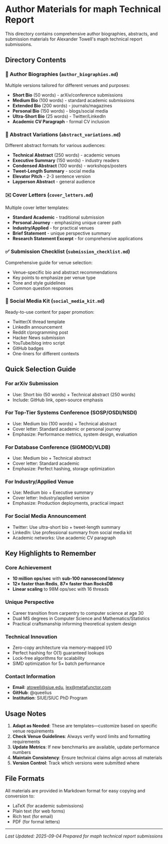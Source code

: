 # Author Materials for maph Technical Report

This directory contains comprehensive author biographies, abstracts, and submission materials for Alexander Towell's maph technical report submissions.

## Directory Contents

### 📝 Author Biographies (`author_biographies.md`)
Multiple versions tailored for different venues and purposes:
- **Short Bio** (50 words) - arXiv/conference submissions
- **Medium Bio** (100 words) - standard academic submissions  
- **Extended Bio** (200 words) - journals/magazines
- **Personal Bio** (150 words) - blogs/social media
- **Ultra-Short Bio** (25 words) - Twitter/LinkedIn
- **Academic CV Paragraph** - formal CV inclusion

### 📄 Abstract Variations (`abstract_variations.md`)
Different abstract formats for various audiences:
- **Technical Abstract** (250 words) - academic venues
- **Executive Summary** (150 words) - industry readers
- **Condensed Abstract** (100 words) - workshops/posters
- **Tweet-Length Summary** - social media
- **Elevator Pitch** - 2-3 sentence version
- **Layperson Abstract** - general audience

### ✉️ Cover Letters (`cover_letters.md`)
Multiple cover letter templates:
- **Standard Academic** - traditional submission
- **Personal Journey** - emphasizing unique career path
- **Industry/Applied** - for practical venues
- **Brief Statement** - unique perspective summary
- **Research Statement Excerpt** - for comprehensive applications

### ✅ Submission Checklist (`submission_checklist.md`)
Comprehensive guide for venue selection:
- Venue-specific bio and abstract recommendations
- Key points to emphasize per venue type
- Tone and style guidelines
- Common question responses

### 📱 Social Media Kit (`social_media_kit.md`)
Ready-to-use content for paper promotion:
- Twitter/X thread template
- LinkedIn announcement
- Reddit r/programming post
- Hacker News submission
- YouTube/blog intro script
- GitHub badges
- One-liners for different contexts

## Quick Selection Guide

### For arXiv Submission
- Use: Short bio (50 words) + Technical abstract (250 words)
- Include: GitHub link, open-source emphasis

### For Top-Tier Systems Conference (SOSP/OSDI/NSDI)
- Use: Medium bio (100 words) + Technical abstract
- Cover letter: Standard academic or personal journey
- Emphasize: Performance metrics, system design, evaluation

### For Database Conference (SIGMOD/VLDB)  
- Use: Medium bio + Technical abstract
- Cover letter: Standard academic
- Emphasize: Perfect hashing, storage optimization

### For Industry/Applied Venue
- Use: Medium bio + Executive summary
- Cover letter: Industry/applied version
- Emphasize: Production deployments, practical impact

### For Social Media Announcement
- Twitter: Use ultra-short bio + tweet-length summary
- LinkedIn: Use professional summary from social media kit
- Academic networks: Use academic CV paragraph

## Key Highlights to Remember

### Core Achievement
- **10 million ops/sec** with **sub-100 nanosecond latency**
- **12× faster than Redis**, **87× faster than RocksDB**
- **Linear scaling** to 98M ops/sec with 16 threads

### Unique Perspective
- Career transition from carpentry to computer science at age 30
- Dual MS degrees in Computer Science and Mathematics/Statistics
- Practical craftsmanship informing theoretical system design

### Technical Innovation
- Zero-copy architecture via memory-mapped I/O
- Perfect hashing for O(1) guaranteed lookups
- Lock-free algorithms for scalability
- SIMD optimization for 5× batch performance

### Contact Information
- **Email**: atowell@siue.edu, lex@metafunctor.com
- **GitHub**: @queelius
- **Institution**: SIUE/SIUC PhD Program

## Usage Notes

1. **Adapt as Needed**: These are templates—customize based on specific venue requirements
2. **Check Venue Guidelines**: Always verify word limits and formatting requirements
3. **Update Metrics**: If new benchmarks are available, update performance numbers
4. **Maintain Consistency**: Ensure technical claims align across all materials
5. **Version Control**: Track which versions were submitted where

## File Formats

All materials are provided in Markdown format for easy copying and conversion to:
- LaTeX (for academic submissions)
- Plain text (for web forms)
- Rich text (for email)
- PDF (for formal letters)

---

*Last Updated: 2025-09-04*
*Prepared for maph technical report submissions*